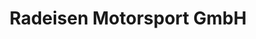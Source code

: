 ---
title: "Radeisen Motorsport GmbH"
url: /berlin/radeisen-motorsport-gmbh/
shop: Autowerkstatt
---